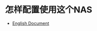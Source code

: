 怎样配置使用这个NAS
======================================================

* [English Document](../en-us/)


